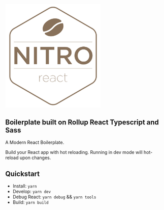 <img src="./nitro-react-logo.svg" alt="Nitro React" width="300">

## Boilerplate built on Rollup React Typescript and Sass

A Modern React Boilerplate.

Build your React app with hot reloading. Running in dev mode will hot-reload upon changes.

## Quickstart

- Install: `yarn`
- Develop: `yarn dev`
- Debug React: `yarn debug` && `yarn tools`
- Build: `yarn build`
